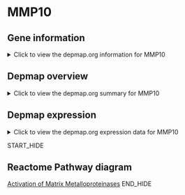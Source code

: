 <h1>MMP10</h1>

<h2>Gene information</h2>
<details>
  <summary>Click to view the depmap.org information for MMP10</summary>
  <iframe src="https://depmap.org/portal/gene/MMP10?tab=about" style="border:none;width:100%;height:800px"></iframe>
</details>

<h2>Depmap overview</h2>
<details>
  <summary>Click to view the depmap.org summary for MMP10</summary>
  <iframe src="https://depmap.org/portal/gene/MMP10?tab=overview" style="border:none;width:100%;height:800px"></iframe>
</details>

<h2>Depmap expression</h2>
<details>
  <summary>Click to view the depmap.org expression data for MMP10</summary>
  <iframe src="https://depmap.org/portal/gene/MMP10?tab=characterization" style="border:none;width:100%;height:800px"></iframe>
</details>


START_HIDE
<h2>Reactome Pathway diagram</h2>
<a href="https://reactome.org/PathwayBrowser/#/R-HSA-1592389">Activation of Matrix Metalloproteinases</a>
END_HIDE


